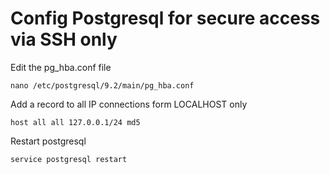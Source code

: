 # Config Postgresql for secure access via SSH only #


Edit the pg_hba.conf file

	nano /etc/postgresql/9.2/main/pg_hba.conf
		

Add a record to all IP connections form LOCALHOST only

	host all all 127.0.0.1/24 md5
	
Restart postgresql

	service postgresql restart